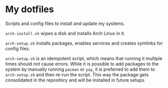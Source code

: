 # My dotfiles

Scripts and config files to install and update my systems.

`arch-install.sh` wipes a disk and installs Arch Linux in it.

`arch-setup.sh` installs packages, enables services and creates symlinks for config files.

`arch-setup.sh` is an idempotent script, which means that running it multiple times should not cause errors. While it is possible to add packages to the system by manually running `pacman` or `yay`, it is preferred to add them to `arch-setup.sh` and then re-run the script. This way the package gets consolidated in the repository and will be installed in future setups.
